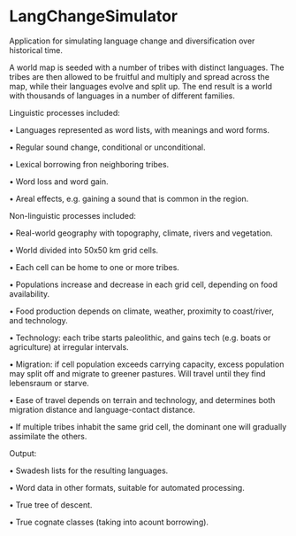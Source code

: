 # LangChangeSimulator

Application for simulating language change and diversification over historical time.

A world map is seeded with a number of tribes with distinct languages. The tribes are then allowed to be fruitful and multiply and spread across the map, while their languages evolve and split up. The end result is a world with thousands of languages in a number of different families.

Linguistic processes included:

•	Languages represented as word lists, with meanings and word forms.

•	Regular sound change, conditional or unconditional.

•	Lexical borrowing fron neighboring tribes.

•	Word loss and word gain.

•	Areal effects, e.g. gaining a sound that is common in the region.

Non-linguistic processes included:

•	Real-world geography with topography, climate, rivers and vegetation.

•	World divided into 50x50 km grid cells.

•	Each cell can be home to one or more tribes.

•	Populations increase and decrease in each grid cell, depending on food availability.

•	Food production depends on climate, weather, proximity to coast/river, and technology.

•	Technology: each tribe starts paleolithic, and gains tech (e.g. boats or agriculture) at irregular intervals.

•	Migration: if cell population exceeds carrying capacity, excess population may split off and migrate to greener pastures. Will travel until they find lebensraum or starve.

•	Ease of travel depends on terrain and technology, and determines both migration distance and language-contact distance.

•	If multiple tribes inhabit the same grid cell, the dominant one will gradually assimilate the others.

Output:

•	Swadesh lists for the resulting languages.

•	Word data in other formats, suitable for automated processing.

•	True tree of descent.

•	True cognate classes (taking into acount borrowing).
